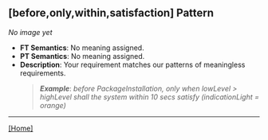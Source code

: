 ## [before,only,within,satisfaction] Pattern
_No image yet_
 * **FT Semantics**: No meaning assigned.
 * **PT Semantics**: No meaning assigned.
 * **Description**: Your requirement matches our patterns of meaningless requirements.
   > **_Example_**: _before PackageInstallation, only when lowLevel > highLevel shall the system  within 10 secs satisfy (indicationLight = orange)_   
***
[[Home]](../semantics.md)